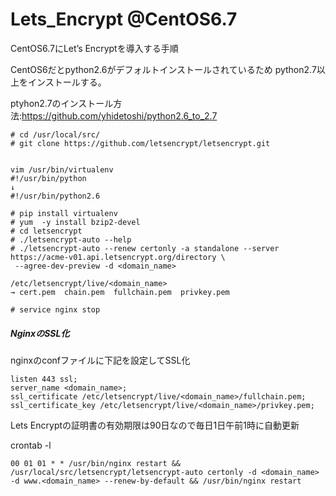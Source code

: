 # Lets_Encrypt @CentOS6.7
CentOS6.7にLet’s Encryptを導入する手順

CentOS6だとpython2.6がデフォルトインストールされているため
python2.7以上をインストールする。

ptyhon2.7のインストール方法:https://github.com/yhidetoshi/python2.6_to_2.7

```
# cd /usr/local/src/
# git clone https://github.com/letsencrypt/letsencrypt.git


vim /usr/bin/virtualenv
#!/usr/bin/python
↓
#!/usr/bin/python2.6

# pip install virtualenv
# yum  -y install bzip2-devel 
# cd letsencrypt
# ./letsencrypt-auto --help
# ./letsencrypt-auto --renew certonly -a standalone --server https://acme-v01.api.letsencrypt.org/directory \
 --agree-dev-preview -d <domain_name>
 
/etc/letsencrypt/live/<domain_name> 
→ cert.pem  chain.pem  fullchain.pem  privkey.pem

# service nginx stop
```

##### NginxのSSL化
nginxのconfファイルに下記を設定してSSL化
```
listen 443 ssl;
server_name <domain_name>;
ssl_certificate /etc/letsencrypt/live/<domain_name>/fullchain.pem;
ssl_certificate_key /etc/letsencrypt/live/<domain_name>/privkey.pem;
```

Lets Encryptの証明書の有効期限は90日なので毎日1日午前1時に自動更新

crontab -l
```
00 01 01 * * /usr/bin/nginx restart && /usr/local/src/letsencrypt/letsencrypt-auto certonly -d <domain_name> -d www.<domain_name> --renew-by-default && /usr/bin/nginx restart
```


